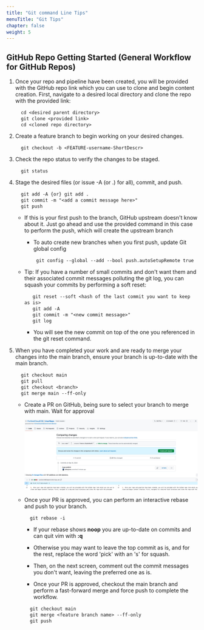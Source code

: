 ```yaml
---
title: "Git command Line Tips"
menuTitle: "Git Tips"
chapter: false
weight: 5
---
```


## GitHub Repo Getting Started (General Workflow for GitHub Repos)

1.  Once your repo and pipeline have been created, you will be provided with the GitHub repo link which you can use to clone and begin content creation. First, navigate to a desired local directory and clone the repo with the provided link:

      ```shell
        cd <desired parent directory>
        git clone <provided link>
        cd <cloned repo directory>
      ```
2. Create a feature branch to begin working on your desired changes.

      ```shell
        git checkout -b <FEATURE-username-ShortDescr>
      ```

3. Check the repo status to verify the changes to be staged.

      ```shell
        git status
      ```

4. Stage the desired files (or issue -A (or .) for all), commit, and push.

      ```shell
        git add -A {or} git add .
        git commit -m "<add a commit message here>"
        git push
      ```
   
   - If this is your first push to the branch, GitHub upstream doesn't know about it.  Just go ahead and use the provided command in this case to perform the push, which will create the upstream branch
       - To auto create new branches when you first push, update Git global config 

         ```shell
          git config --global --add --bool push.autoSetupRemote true
         ```
         
   - Tip: If you have a number of small commits and don't want them and their associated commit messages polluting the git log, you can squash your commits by performing a soft reset:
       
     ```shell
        git reset --soft <hash of the last commit you want to keep as is>
        git add -A
        git commit -m "<new commit message>"
        git log
     ```
       - You will see the new commit on top of the one you referenced in the git reset command.

5. When you have completed your work and are ready to merge your changes into the main branch, ensure your branch is up-to-date with the main branch.

      ```shell 
        git checkout main
        git pull
        git checkout <branch>
        git merge main --ff-only
      ``` 

   - Create a PR on GitHub, being sure to select your branch to merge with main. Wait for approval
   
       ![PRScreenshot](GH-PR.jpg)
   - Once your PR is approved, you can perform an interactive rebase and push to your branch.

      ```shell
        git rebase -i
      ```
      - If your rebase shows **noop** you are up-to-date on commits and can quit vim with **:q**
      - Otherwise you may want to leave the top commit as is, and for the rest, replace the word 'pick' with an 's' for squash. 
      - Then, on the next screen, comment out the commit messages you don't want, leaving the preferred one as is. 
    
      - Once your PR is approved, checkout the main branch and perform a fast-forward merge and force push to complete the workflow.
  
      ```shell 
        git checkout main
        git merge <feature branch name> --ff-only
        git push
      ```
